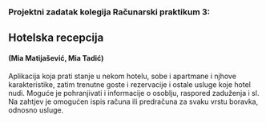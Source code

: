 <h3>Projektni zadatak kolegija Računarski praktikum 3:</h3>

<h2>Hotelska recepcija 
<h4>(Mia Matijašević, Mia Tadić)</h4></h2>
Aplikacija koja prati stanje u nekom hotelu, 
sobe i apartmane i njhove karakteristike, zatim trenutne goste i rezervacije i ostale usluge koje hotel nudi. 
Moguće je pohranjivati i informacije o osoblju, raspored zaduženja i sl. 
Na zahtjev je omogućen ispis računa ili predračuna za svaku vrstu boravka, odnosno usluge.

